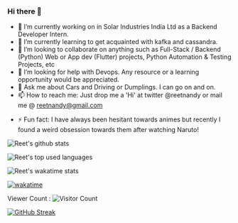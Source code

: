 ### Hi there 👋

- 🔭 I’m currently working on in Solar Industries India Ltd as a Backend Developer Intern.
- 🌱 I’m currently learning to get acquainted with kafka and cassandra.
- 👯 I’m looking to collaborate on anything such as Full-Stack / Backend (Python) Web or App dev (Flutter) projects, Python Automation & Testing Projects, etc
- 🤔 I’m looking for help with Devops. Any resource or a learning opportunity would be appreciated.
- 💬 Ask me about Cars and Driving or Dumplings. I can go on and on.
- 📫 How to reach me: Just drop me a 'Hi' at twitter @reetnandy or mail me @ reetnandy@gmail.com
<!-- - 😄 Pronouns: ... -->
- ⚡ Fun fact: I have always been hesitant towards animes but recently I found a weird obsession towards them after watching Naruto! 


![Reet's github stats](https://github-readme-stats.vercel.app/api?username=techpertz&show_icons=true&count_private=true)

![Reet's top used languages](https://github-readme-stats.vercel.app/api/top-langs/?username=techpertz&exclude_repo=dt_laurel_sprout,dt_laurel_sprout_oss,vt_laurel_sprout,vt_laurel_sprout_oss,shrp_xiaomi_laurel_sprout,oddlyspaced.github.io,gims-dump)

![Reet's wakatime stats](https://github-readme-stats.vercel.app/api/wakatime?username=techpertz&layout=compact&theme=github-light)

[![wakatime](https://wakatime.com/badge/user/3abbf128-ade1-48db-97ab-0c0846972d05.svg)](https://wakatime.com/@3abbf128-ade1-48db-97ab-0c0846972d05)

Viewer Count :
 ![Visitor Count](https://profile-counter.glitch.me/{techpertz}/count.svg)

[![GitHub Streak](http://github-readme-streak-stats.herokuapp.com?user=techpertz&theme=github-light&date_format=M%20j%5B%2C%20Y%5D)](https://git.io/streak-stats)
